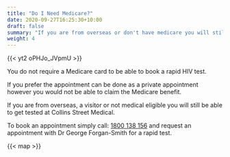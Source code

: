 ```yaml
---
title: "Do I Need Medicare?"
date: 2020-09-27T16:25:30+10:00
draft: false
summary: "If you are from overseas or don't have medicare you will still be able to get tested."
weight: 4
---
```


{{< yt2 oPHJo_JVpmU >}}


You do not require a Medicare card to be able to book a rapid HIV test.

If you prefer the appointment can be done as a private appointment however you would not be able to claim the Medicare benefit.

If you are from overseas, a visitor or not medical eligible you will still be able to get tested at Collins Street Medical.

To book an appointment simply call: [1800 138 156](tel:+611800138156) and request an appointment with Dr George Forgan-Smith for a rapid test.

{{< map >}}
